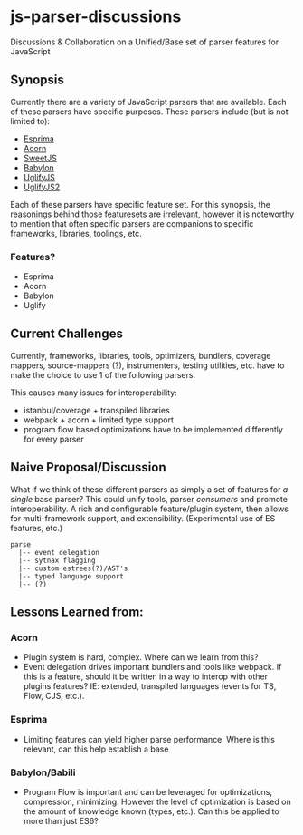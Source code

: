 # js-parser-discussions
Discussions &amp; Collaboration on a Unified/Base set of parser features for JavaScript

## Synopsis
Currently there are a variety of JavaScript parsers that are available. Each of these parsers have specific purposes. These parsers include (but is not limited to): 

- [Esprima](https://github.com/jquery/esprima)
- [Acorn](https://github.com/ternjs/acorn)
- [SweetJS](https://github.com/sweet-js/sweet.js)
- [Babylon](https://github.com/babel/babylon)
- [UglifyJS](https://github.com/mishoo/UglifyJS/)
- [UglifyJS2](https://github.com/mishoo/UglifyJS2)

Each of these parsers have specific feature set. For this synopsis, the reasonings behind those featuresets are irrelevant, however it is noteworthy to mention that often specific parsers are companions to specific frameworks, libraries, toolings, etc. 

### Features? 
- Esprima
- Acorn
- Babylon
- Uglify

## Current Challenges
Currently, frameworks, libraries, tools, optimizers, bundlers, coverage mappers, source-mappers (?), instrumenters, testing utilities, etc. have to make the choice to use 1 of the following parsers. 

This causes many issues for interoperability:
- istanbul/coverage + transpiled libraries
- webpack + acorn + limited type support
- program flow based optimizations have to be implemented differently for every parser

## Naive Proposal/Discussion
What if we think of these different parsers as simply a set of features for _a single_ base parser? This could unify tools, parser _consumers_ and promote interoperability. A rich and configurable feature/plugin system, then allows for multi-framework support, and extensibility. (Experimental use of ES features, etc.) 

```
parse
  |-- event delegation
  |-- sytnax flagging
  |-- custom estrees(?)/AST's
  |-- typed language support
  |-- (?)
```

## Lessons Learned from:
### Acorn
- Plugin system is hard, complex. Where can we learn from this? 
- Event delegation drives important bundlers and tools like webpack. If this is a feature, should it be written in a way to interop with other plugins features? IE: extended, transpiled languages (events for TS, Flow, CJS, etc.).

### Esprima
- Limiting features can yield higher parse performance. Where is this relevant, can this help establish a base

### Babylon/Babili
- Program Flow is important and can be leveraged for optimizations, compression, minimizing. However the level of optimization is based on the amount of knowledge known (types, etc.). Can this be applied to more than just ES6?

